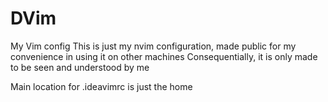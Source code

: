# DVim
My Vim config
This is just my nvim configuration, made public for my convenience in using it on other machines
Consequentially, it is only made to be seen and understood by me


Main location for .ideavimrc is just the home
